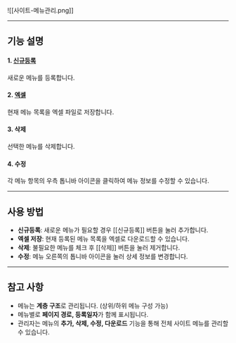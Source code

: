 ![[사이트-메뉴관리.png]]

---

## 기능 설명

#### 1. [신규등록](메뉴관리-신규등록.md)  
새로운 메뉴를 등록합니다.

#### 2. [엑셀](엑셀.md)  
현재 메뉴 목록을 엑셀 파일로 저장합니다.

#### 3. 삭제  
선택한 메뉴를 삭제합니다.

#### 4. 수정  
각 메뉴 항목의 우측 톱니바 아이콘을 클릭하여 메뉴 정보를 수정할 수 있습니다.

---

## 사용 방법
- **신규등록**: 새로운 메뉴가 필요할 경우 [[신규등록]]  버튼을 눌러 추가합니다.  
- **엑셀 저장**: 현재 등록된 메뉴 목록을 엑셀로 다운로드할 수 있습니다.  
- **삭제**: 불필요한 메뉴를 체크 후 [[삭제]] 버튼을 눌러 제거합니다.  
- **수정**: 메뉴 오른쪽의 톱니바 아이콘을 눌러 상세 정보를 변경합니다.  

---

## 참고 사항
- 메뉴는 **계층 구조**로 관리됩니다. (상위/하위 메뉴 구성 가능)  
- 메뉴별로 **페이지 경로, 등록일자**가 함께 표시됩니다.  
- 관리자는 메뉴의 **추가, 삭제, 수정, 다운로드** 기능을 통해 전체 사이트 메뉴를 관리할 수 있습니다.  
